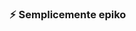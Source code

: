 ### ⚡ Semplicemente epiko

<!--
**Epik00/Epik00** is a ✨ _special_ ✨ repository because its `README.md` (this file) appears on your GitHub profile.
-->
